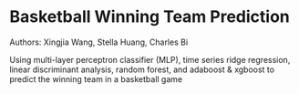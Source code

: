 # Basketball Winning Team Prediction
Authors: Xingjia Wang, Stella Huang, Charles Bi

Using multi-layer perceptron classifier (MLP), time series ridge regression, linear discriminant analysis, random forest, and adaboost &amp; xgboost to predict the winning team in a basketball game
